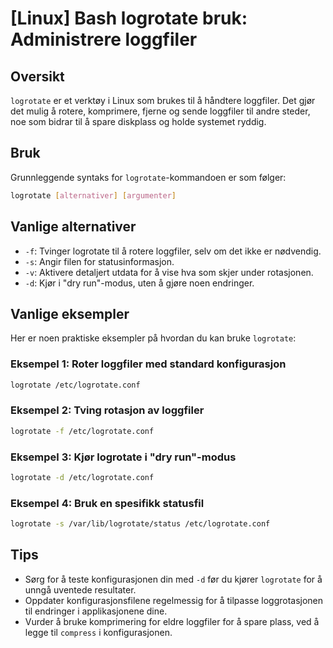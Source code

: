 # [Linux] Bash logrotate bruk: Administrere loggfiler

## Oversikt
`logrotate` er et verktøy i Linux som brukes til å håndtere loggfiler. Det gjør det mulig å rotere, komprimere, fjerne og sende loggfiler til andre steder, noe som bidrar til å spare diskplass og holde systemet ryddig.

## Bruk
Grunnleggende syntaks for `logrotate`-kommandoen er som følger:

```bash
logrotate [alternativer] [argumenter]
```

## Vanlige alternativer
- `-f`: Tvinger logrotate til å rotere loggfiler, selv om det ikke er nødvendig.
- `-s`: Angir filen for statusinformasjon.
- `-v`: Aktivere detaljert utdata for å vise hva som skjer under rotasjonen.
- `-d`: Kjør i "dry run"-modus, uten å gjøre noen endringer.

## Vanlige eksempler
Her er noen praktiske eksempler på hvordan du kan bruke `logrotate`:

### Eksempel 1: Roter loggfiler med standard konfigurasjon
```bash
logrotate /etc/logrotate.conf
```

### Eksempel 2: Tving rotasjon av loggfiler
```bash
logrotate -f /etc/logrotate.conf
```

### Eksempel 3: Kjør logrotate i "dry run"-modus
```bash
logrotate -d /etc/logrotate.conf
```

### Eksempel 4: Bruk en spesifikk statusfil
```bash
logrotate -s /var/lib/logrotate/status /etc/logrotate.conf
```

## Tips
- Sørg for å teste konfigurasjonen din med `-d` før du kjører `logrotate` for å unngå uventede resultater.
- Oppdater konfigurasjonsfilene regelmessig for å tilpasse loggrotasjonen til endringer i applikasjonene dine.
- Vurder å bruke komprimering for eldre loggfiler for å spare plass, ved å legge til `compress` i konfigurasjonen.